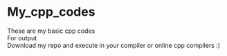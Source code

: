 # My_cpp_codes
These are my basic cpp codes </br>
For output </br>
 Download my repo and execute in your compiler or online cpp compilers :)
